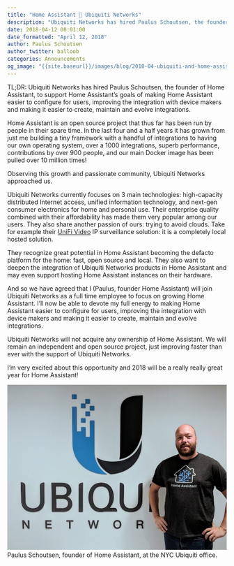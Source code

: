 ```yaml
---
title: "Home Assistant 🤝 Ubiquiti Networks"
description: "Ubiquiti Networks has hired Paulus Schoutsen, the founder of Home Assistant, to support Home Assistant’s goals of making Home Assistant easier to configure for users, improving the integration with device makers and making it easier to create, maintain and evolve integrations."
date: 2018-04-12 00:01:00
date_formatted: "April 12, 2018"
author: Paulus Schoutsen
author_twitter: balloob
categories: Announcements
og_image: "{{site.baseurl}}/images/blog/2018-04-ubiquiti-and-home-assistant/paulus.jpg"
---
```


TL;DR: Ubiquiti Networks has hired Paulus Schoutsen, the founder of Home Assistant, to support Home Assistant’s goals of making Home Assistant easier to configure for users, improving the integration with device makers and making it easier to create, maintain and evolve integrations.

Home Assistant is an open source project that thus far has been run by people in their spare time. In the last four and a half years it has grown from just me building a tiny framework with a handful of integrations to having our own operating system, over a 1000 integrations, superb performance, contributions by over 900 people, and our main Docker image has been pulled over 10 million times!

Observing this growth and passionate community, Ubiquiti Networks approached us.

Ubiquiti Networks currently focuses on 3 main technologies: high-capacity distributed Internet access, unified information technology, and next-gen consumer electronics for home and personal use. Their enterprise quality combined with their affordability has made them very popular among our users. They also share another passion of ours: trying to avoid clouds. Take for example their [UniFi Video] IP surveillance  solution: it is a completely local hosted solution.

They recognize great potential in Home Assistant becoming the defacto platform for the home: fast, open source and local. They also want to deepen the integration of Ubiquiti Networks products in Home Assistant and may even support hosting Home Assistant instances on their hardware.

And so we have agreed that I (Paulus, founder Home Assistant) will join Ubiquiti Networks as a full time employee to focus on growing Home Assistant. I’ll now be able to devote my full energy to making Home Assistant easier to configure for users, improving the integration with device makers and making it easier to create, maintain and evolve integrations.

Ubiquiti Networks will not acquire any ownership of Home Assistant. We will remain an independent and open source project, just improving faster than ever with the support of Ubiquiti Networks.

I’m very excited about this opportunity and 2018 will be a really really great year for Home Assistant!

<p class='img'>
  <img
    src='/images/blog/2018-04-ubiquiti-and-home-assistant/paulus.jpg'
    alt='Photo of Paulus, the founder of Home Assistant, standing in front of a Ubiquiti Networks logo wearing a Home Assistant t-shirt.' />
  Paulus Schoutsen, founder of Home Assistant, at the NYC Ubiquiti office.
</p>

[UniFi Video]: https://www.ubnt.com/unifi-video/unifi-video-camera-g3/#unifi-video-camera-hybrid-technology
